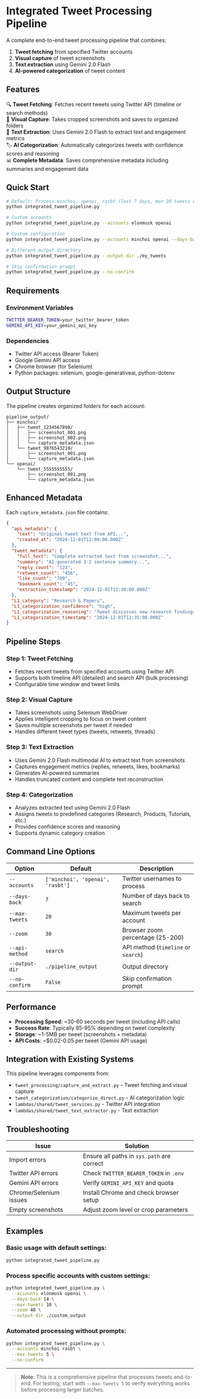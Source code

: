# Integrated Tweet Processing Pipeline

A complete end-to-end tweet processing pipeline that combines:
1. **Tweet fetching** from specified Twitter accounts
2. **Visual capture** of tweet screenshots 
3. **Text extraction** using Gemini 2.0 Flash
4. **AI-powered categorization** of tweet content

## Features

🔍 **Tweet Fetching**: Fetches recent tweets using Twitter API (timeline or search methods)  
📸 **Visual Capture**: Takes cropped screenshots and saves to organized folders  
📝 **Text Extraction**: Uses Gemini 2.0 Flash to extract text and engagement metrics  
🏷️ **AI Categorization**: Automatically categorizes tweets with confidence scores and reasoning  
📊 **Complete Metadata**: Saves comprehensive metadata including summaries and engagement data

## Quick Start

```bash
# Default: Process minchoi, openai, rasbt (last 7 days, max 20 tweets each)
python integrated_tweet_pipeline.py

# Custom accounts
python integrated_tweet_pipeline.py --accounts elonmusk openai

# Custom configuration  
python integrated_tweet_pipeline.py --accounts minchoi openai --days-back 10 --max-tweets 15 --zoom 50

# Different output directory
python integrated_tweet_pipeline.py --output-dir ./my_tweets

# Skip confirmation prompt
python integrated_tweet_pipeline.py --no-confirm
```

## Requirements

### Environment Variables
```bash
TWITTER_BEARER_TOKEN=your_twitter_bearer_token
GEMINI_API_KEY=your_gemini_api_key
```

### Dependencies
- Twitter API access (Bearer Token)
- Google Gemini API access
- Chrome browser (for Selenium)
- Python packages: selenium, google-generativeai, python-dotenv

## Output Structure

The pipeline creates organized folders for each account:

```
pipeline_output/
├── minchoi/
│   ├── tweet_1234567890/
│   │   ├── screenshot_001.png
│   │   ├── screenshot_002.png
│   │   └── capture_metadata.json
│   └── tweet_9876543210/
│       ├── screenshot_001.png
│       └── capture_metadata.json
└── openai/
    └── tweet_5555555555/
        ├── screenshot_001.png
        └── capture_metadata.json
```

## Enhanced Metadata

Each `capture_metadata.json` file contains:

```json
{
  "api_metadata": {
    "text": "Original tweet text from API...",
    "created_at": "2024-12-01T12:00:00.000Z"
  },
  "tweet_metadata": {
    "full_text": "Complete extracted text from screenshot...",
    "summary": "AI-generated 1-2 sentence summary...",
    "reply_count": "123",
    "retweet_count": "456", 
    "like_count": "789",
    "bookmark_count": "45",
    "extraction_timestamp": "2024-12-01T12:30:00.000Z"
  },
  "L1_category": "Research & Papers",
  "L1_categorization_confidence": "high",
  "L1_categorization_reasoning": "Tweet discusses new research findings...",
  "L1_categorization_timestamp": "2024-12-01T12:35:00.000Z"
}
```

## Pipeline Steps

### Step 1: Tweet Fetching
- Fetches recent tweets from specified accounts using Twitter API
- Supports both timeline API (detailed) and search API (bulk processing)
- Configurable time window and tweet limits

### Step 2: Visual Capture
- Takes screenshots using Selenium WebDriver
- Applies intelligent cropping to focus on tweet content
- Saves multiple screenshots per tweet if needed
- Handles different tweet types (tweets, retweets, threads)

### Step 3: Text Extraction
- Uses Gemini 2.0 Flash multimodal AI to extract text from screenshots
- Captures engagement metrics (replies, retweets, likes, bookmarks)
- Generates AI-powered summaries
- Handles truncated content and complete text reconstruction

### Step 4: Categorization
- Analyzes extracted text using Gemini 2.0 Flash
- Assigns tweets to predefined categories (Research, Products, Tutorials, etc.)
- Provides confidence scores and reasoning
- Supports dynamic category creation

## Command Line Options

| Option | Default | Description |
|--------|---------|-------------|
| `--accounts` | `['minchoi', 'openai', 'rasbt']` | Twitter usernames to process |
| `--days-back` | `7` | Number of days back to search |
| `--max-tweets` | `20` | Maximum tweets per account |
| `--zoom` | `30` | Browser zoom percentage (25-200) |
| `--api-method` | `search` | API method (`timeline` or `search`) |
| `--output-dir` | `./pipeline_output` | Output directory |
| `--no-confirm` | `False` | Skip confirmation prompt |

## Performance

- **Processing Speed**: ~30-60 seconds per tweet (including API calls)
- **Success Rate**: Typically 85-95% depending on tweet complexity
- **Storage**: ~1-5MB per tweet (screenshots + metadata)
- **API Costs**: ~$0.02-0.05 per tweet (Gemini API usage)

## Integration with Existing Systems

This pipeline leverages components from:
- `tweet_processing/capture_and_extract.py` - Tweet fetching and visual capture
- `tweet_categorization/categorize_direct.py` - AI categorization logic
- `lambdas/shared/tweet_services.py` - Twitter API integration
- `lambdas/shared/tweet_text_extractor.py` - Text extraction

## Troubleshooting

| Issue | Solution |
|-------|----------|
| Import errors | Ensure all paths in `sys.path` are correct |
| Twitter API errors | Check `TWITTER_BEARER_TOKEN` in `.env` |
| Gemini API errors | Verify `GEMINI_API_KEY` and quota |
| Chrome/Selenium issues | Install Chrome and check browser setup |
| Empty screenshots | Adjust zoom level or crop parameters |

## Examples

### Basic usage with default settings:
```bash
python integrated_tweet_pipeline.py
```

### Process specific accounts with custom settings:
```bash
python integrated_tweet_pipeline.py \
  --accounts elonmusk openai \
  --days-back 14 \
  --max-tweets 10 \
  --zoom 40 \
  --output-dir ./custom_output
```

### Automated processing without prompts:
```bash
python integrated_tweet_pipeline.py \
  --accounts minchoi rasbt \
  --max-tweets 5 \
  --no-confirm
```

---

> **Note**: This is a comprehensive pipeline that processes tweets end-to-end. For testing, start with `--max-tweets 5` to verify everything works before processing larger batches. 